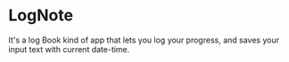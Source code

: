 # LogNote
 It's a log Book kind of app that lets you log your progress, and saves your input text with current date-time.
